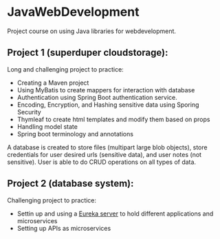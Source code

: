# JavaWebDevelopment

Project course on using Java libraries for webdevelopment.

## Project 1 (superduper cloudstorage):
Long and challenging project to practice:
- Creating a Maven project 
- Using MyBatis to create mappers for interaction with database
- Authentication using Spring Boot authentication service.
- Encoding, Encryption, and Hashing sensitive data using Sporing Security
- Thymleaf to create html templates and modify them based on props
- Handling model state
- Spring boot terminology and annotations

A database is created to store files (multipart large blob objects), store credentials for user desired urls (sensitive data), and user notes (not sensitive).
User is able to do CRUD operations on all types of data.

## Project 2 (database system):
Challenging project to practice:
- Settin up and using a [Eureka server](https://www.tutorialspoint.com/spring_boot/spring_boot_eureka_server.htm#:~:text=Eureka%20Server%20is%20an%20application,also%20known%20as%20Discovery%20Server.) to hold different applications and microservices
- Setting up APIs as microservices
